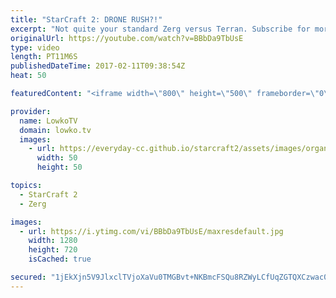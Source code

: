 ```yaml
---
title: "StarCraft 2: DRONE RUSH?!"
excerpt: "Not quite your standard Zerg versus Terran. Subscribe for more videos: http://lowko.tv/youtube Planetary Fortress rush: https://goo.gl/fmevUo  In this Zerg versus Terran the Zerg player decides to open up with something quite extraordinary... Instead of using his Drones for mining he decides to use them"
originalUrl: https://youtube.com/watch?v=BBbDa9TbUsE
type: video
length: PT11M6S
publishedDateTime: 2017-02-11T09:38:54Z
heat: 50

featuredContent: "<iframe width=\"800\" height=\"500\" frameborder=\"0\" src=\"https://www.youtube.com/embed/BBbDa9TbUsE\" allow=\"accelerometer; autoplay; encrypted-media; gyroscope; picture-in-picture\" allowfullscreen></iframe>"

provider:
  name: LowkoTV
  domain: lowko.tv
  images:
    - url: https://everyday-cc.github.io/starcraft2/assets/images/organizations/lowko.tv-50x50.jpg
      width: 50
      height: 50

topics:
  - StarCraft 2
  - Zerg

images:
  - url: https://i.ytimg.com/vi/BBbDa9TbUsE/maxresdefault.jpg
    width: 1280
    height: 720
    isCached: true

secured: "1jEkXjn5V9JlxclTVjoXaVu0TMGBvt+NKBmcFSQu8RZWyLCfUqZGTQXCzwac0YVhM7c+fi/UbS1firGDJYQ24EwI9lg1ngJhwbfwXfBD5/+c7uAiNEhOwCrZYfpIaESB/yg7z7iXbehPsi8KSM35AZe0m5Tcugd3trv6vgoaXXKx7e0aPbxG2eD038VbBuSpEl+NuNoHaEeuH3u4mos8LPoF9a1ph3ncYlxCKKHS/2C0YFb6hPC8UwVl+5eNqPOa7PF8Pvi0WAi/bUiR/xMbVq1UkHUBH2DvHFMuexQhKTKnAFV0E6XG60zyszp7mMg/XrjTe+4o6ghm6J8GSgJBh6h+BYexqBj+BFv/V5tA6N1jr32YSTJbyQTrdYdRQ33MnMvTuMA2K76Q660jveQpSuP49fgxwpbCj2CPcLNoAwo=;MLkjWaj2YfroAm3431Bg7Q=="
---
```


